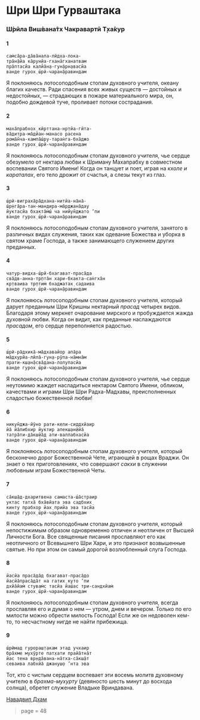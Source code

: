 # Шри Шри Гурваштака

### Ш́рӣла Виш́вана̄тх Чакравартӣ Т̣ха̄кур

#### 1

    сам̇са̄ра-да̄ва̄нала-лӣд̣ха-лока-
    тра̄н̣а̄йа ка̄рун̣йа-гхана̄гханатвам
    пра̄птасйа калйа̄н̣а-гун̣а̄рн̣авасйа
    ванде гурох̣ ш́рӣ-чаран̣а̄равиндам

Я поклоняюсь лотосоподобным стопам духовного учителя, океану благих качеств. Ради спасения всех живых существ — достойных и недостойных, — страдающих в пожаре материального мира, он, подобно дождевой туче, проливает потоки сострадания.

#### 2

    маха̄прабхох̣ кӣрттана-нр̣тйа-гӣта-
    ва̄дитра-ма̄дйан-манасо расена
    рома̄н̃ча-кампа̄ш́ру-таран̇га-бха̄джо
    ванде гурох̣ ш́рӣ-чаран̣а̄равиндам

Я поклоняюсь лотосоподобным стопам духовного учителя, чье сердце обезумело от нектара любви к Шриману Махапрабху в совместном воспевании Святого Имени! Когда он танцует и поет, играя на *кхоле и караталах*, его тело дрожит от счастья, а слезы текут из глаз.

#### 3

    ш́рӣ-виграха̄ра̄дхана-нитйа-на̄на̄-
    ш́р̣н̇га̄ра-тан-мандира-ма̄рджана̄дау
    йуктасйа бхакта̄м̇ш́ ча нийун̃джато ’пи
    ванде гурох̣ ш́рӣ-чаран̣а̄равиндам

Я поклоняюсь лотосоподобным стопам духовного учителя, занятого в различных видах служения, таких как одевание Божества и уборка в святом храме Господа, а также занимающего служением других преданных.

#### 4

    чатур-видха-ш́рӣ-бхагават-праса̄да
    сва̄дв-анна-тр̣пта̄н хари-бхакта-сан̇гха̄н
    кр̣тваива тр̣птим̇ бхаджатах̣ садаива
    ванде гурох̣ ш́рӣ-чаран̣а̄равиндам

Я поклоняюсь лотосоподобным стопам духовного учителя, который дарует преданным Шри Кришны нектарный *прасад* четырех видов. Благодаря этому меркнет очарование мирского и пробуждается жажда духовной любви. Когда он видит, как преданные наслаждаются *прасадом*, его сердце переполняется радостью.

#### 5

    ш́рӣ-ра̄дхика̄-ма̄дхавайор апа̄ра
    ма̄дхурйа-лӣла̄-гун̣а-рӯпа-на̄мна̄м
    прати-кш̣ан̣а̄сва̄дана-лолупасйа
    ванде гурох̣ ш́рӣ-чаран̣а̄равиндам

Я поклоняюсь лотосоподобным стопам духовного учителя, чье сердце неутомимо жаждет насладиться нектаром Святого Имени, обликом, качествами и играми Шри Шри Радха-Мадхавы, преисполненных сладостью божественной любви!

#### 6

    никун̃джа-йӯно рати-кели-сиддхйаир
    йа̄ йа̄либхир йуктир апекш̣ан̣ӣйа̄
    татра̄ти-да̄кш̣йа̄д ати-валлабхасйа
    ванде гурох̣ ш́рӣ-чаран̣а̄равиндам

Я поклоняюсь лотосоподобным стопам духовного учителя, который бесконечно дорог Божественной Чете, играющей в рощах Враджи. Он знает о тех приготовлениях, что совершают *сакхи* в служении любовным играм Божественной Четы.

#### 7

    са̄кш̣а̄д-дхаритвена самаста-ш́а̄страир
    уктас татха̄ бха̄вйата эва садбхих̣
    кинту прабхор йах̣ прийа эва тасйа
    ванде гурох̣ ш́рӣ-чаран̣а̄равиндам

Я поклоняюсь лотосоподобным стопам духовного учителя, который непостижимым образом одновременно отличен и неотличен от Высшей Личности Бога. Все священные писания прославляют его как неотличного от Всевышнего Шри Хари, и это признают возвышенные святые. Но при этом он самый дорогой возлюбленный слуга Господа.

#### 8

    йасйа праса̄да̄д бхагават-праса̄до
    йасйа̄праса̄да̄т на гатих̣ куто ’пи
    дхйа̄йам̇ стувам̇с тасйа йаш́ас три-сандхйам̇
    ванде гурох̣ ш́рӣ-чаран̣а̄равиндам

Я поклоняюсь лотосоподобным стопам духовного учителя, всегда прославляя его и думая о нем — утром, днем и вечером. Только по его милости можно обрести милость Господа! Если же он недоволен кем-то, то несчастному нигде не найти прибежища.

#### 9

    ш́рӣмад гурораш̣т̣акам этад учхаир
    бра̄хме мухӯрте пат̣хати прайа̄тна̄т
    йас тена вр̣нда̄вана-на̄тха-са̄кш̣а̄т
    севаива лабхйа̄ джануш̣о ’нта эва

Тот, кто с чистым сердцем воспевает эти восемь молитв духовному учителю в *брахма-мухурту* (девяносто шесть минут до восхода солнца), обретет служение Владыке Вриндавана.


[Навадвип Дхам](https://soundcloud.com/bharatimaharaj/navadwip-scsm-samsara-davanala)


> page = 48
